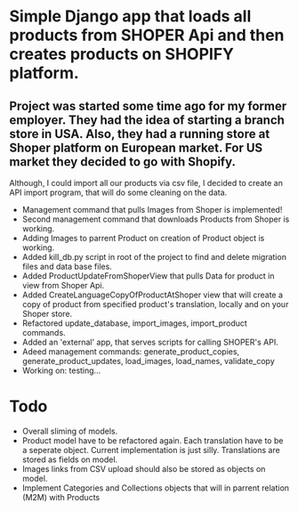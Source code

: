 # Simple Django app that loads all products from SHOPER Api and then creates products on SHOPIFY platform.


Project was started some time ago for my former employer. They had the idea of starting a branch store in USA. Also, they had a running store at Shoper platform on European market. For US market they decided to go with Shopify.
-
Although, I could import all our products via csv file, I decided to create an API import program, that will do some cleaning on the data.


- Management command that pulls Images from Shoper is implemented!
- Second management command that downloads Products from Shoper is working.
- Adding Images to parrent Product on creation of Product object is working.
- Added kill_db.py script in root of the project to find and delete migration files and data base files.
- Added ProductUpdateFromShoperView that pulls Data for product in view from Shoper Api.
- Added CreateLanguageCopyOfProductAtShoper view that will create a copy of product from specified product's translation, locally and on your Shoper store.
- Refactored update_database, import_images, import_product commands.
- Added an 'external' app, that serves scripts for calling SHOPER's API.
- Adeed management commands: generate_product_copies, generate_product_updates, load_images, load_names, validate_copy
- Working on: testing...

# Todo
- Overall sliming of models.
- Product model have to be refactored again. Each translation have to be a seperate object. Current implementation is just silly. Translations are stored as fields on model.
- Images links from CSV upload should also be stored as objects on model.
- Implement Categories and Collections objects that will in parrent relation (M2M) with Products
